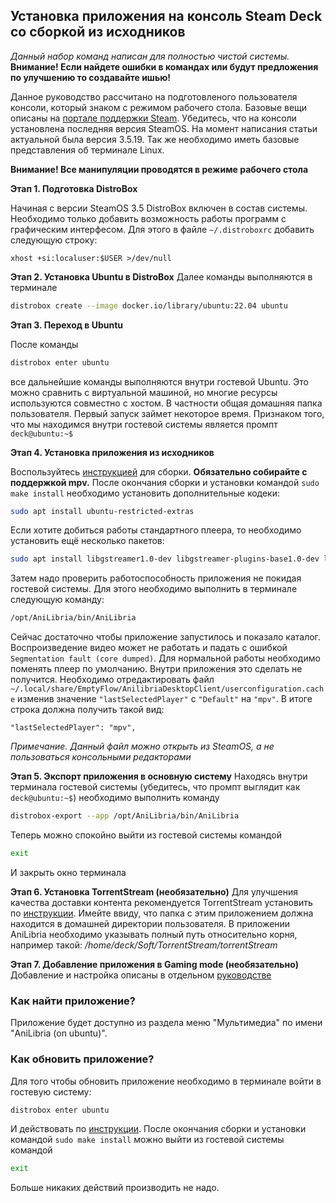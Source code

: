 ## Установка приложения на консоль Steam Deck со сборкой из исходников

*Данный набор команд написан для полностью чистой системы.*
**Внимание! Если найдете ошибки в командах или будут предложения по улучшению то создавайте ишью!**

Данное руководство рассчитано на подготовленого пользователя консоли, который знаком с режимом рабочего стола. Базовые вещи описаны на [портале поддержки Steam](https://help.steampowered.com/ru/faqs/view/671A-4453-E8D2-323C). Убедитесь, что на консоли установлена последняя версия SteamOS. На момент написания статьи актуальной была версия 3.5.19. Так же необходимо иметь базовые представления об терминале Linux.

**Внимание! Все манипуляции проводятся в режиме рабочего стола**

**Этап 1. Подготовка DistroBox**

Начиная с версии SteamOS 3.5 DistroBox включен в состав системы. Необходимо только добавить возможность работы программ с графическим интерфесом. Для этого в файле `~/.distroboxrc` добавить следующую строку:

```
xhost +si:localuser:$USER >/dev/null
```

**Этап 2. Установка Ubuntu в DistroBox**
Далее команды выполняются в терминале

```bash
distrobox create --image docker.io/library/ubuntu:22.04 ubuntu
```

**Этап 3. Переход в Ubuntu**

После команды
```bash
distrobox enter ubuntu
```
все дальнейшие команды выполняются внутри гостевой Ubuntu. Это можно сравнить с виртуальной машиной, но многие ресурсы используются совместно с хостом. В частности общая домашняя папка пользователя.
Первый запуск займет некоторое время. Признаком того, что мы находимся внутри гостевой системы является промпт `deck@ubuntu:~$ `

**Этап 4. Установка приложения из исходников**

Воспользуйтесь [инструкцией](https://github.com/anilibria/anilibria-winmaclinux/blob/master/linuxmint20.md) для сборки. **Обязательно собирайте с поддержкой  mpv.**
После окончания сборки и установки командой ``sudo make install`` необходимо установить дополнительные кодеки:
```bash
sudo apt install ubuntu-restricted-extras
```
Если хотите добиться работы стандартного плеера, то необходимо установить ещё несколько пакетов:

```bash
sudo apt install libgstreamer1.0-dev libgstreamer-plugins-base1.0-dev libgstreamer-plugins-bad1.0-dev gstreamer1.0-plugins-base gstreamer1.0-plugins-good gstreamer1.0-plugins-bad gstreamer1.0-plugins-ugly gstreamer1.0-libav gstreamer1.0-tools gstreamer1.0-x gstreamer1.0-alsa gstreamer1.0-gl gstreamer1.0-gtk3 gstreamer1.0-qt5 gstreamer1.0-pulseaudio
```

Затем надо проверить работоспособность приложения не покидая гостевой системы. Для этого необходимо выполнить в терминале следующую команду:
```bash
/opt/AniLibria/bin/AniLibria
```
Сейчас достаточно чтобы приложение запустилось и показало каталог. Воспроизведение видео может не работать и падать с ошибкой ``Segmentation fault (core dumped)``. Для нормальной работы необходимо поменять плеер по умолчанию. Внутри приложения это сделать не получится. Необходимо отредактировать файл `~/.local/share/EmptyFlow/AnilibriaDesktopClient/userconfiguration.cache` изменив значение `"lastSelectedPlayer"` с `"Default"` на `"mpv"`. В итоге строка должна получить такой вид:
```
"lastSelectedPlayer": "mpv",
```
*Примечание. Данный файл можно открыть из SteamOS, а не пользоваться консольными редакторами*

**Этап 5. Экспорт приложения в основную систему**
Находясь внутри терминала гостевой системы (убедитесь, что промпт выглядит как `deck@ubuntu:~$`) необходимо выполнить команду
```bash
distrobox-export --app /opt/AniLibria/bin/AniLibria
```
Теперь можно спокойно выйти из гостевой системы командой
```bash
exit
```
И закрыть окно терминала

**Этап 6. Установка TorrentStream (необязательно)**
Для улучшения качества доставки контента рекомендуется TorrentStream установить по [инструкции](https://github.com/anilibria/anilibria-winmaclinux/blob/master/torrentstream.md). Имейте ввиду, что папка с этим приложением должна находится в домашней директории пользователя. В приложении AniLibria необходимо указывать полный путь относительно корня, например такой: */home/deck/Soft/TorrentStream/torrentStream*

**Этап 7. Добавление приложения в Gaming mode (необязательно)**
Добавление и настройка описаны в отдельном [руководстве](FIXME_gaming_mode.md)
### Как найти приложение?
Приложение будет доступно из раздела меню "Мультимедиа" по имени "AniLibria (on ubuntu)".

### Как обновить приложение?
Для того чтобы обновить приложение необходимо в терминале войти в гостевую систему:
```bash
distrobox enter ubuntu
```
И действовать по [инструкции](https://github.com/anilibria/anilibria-winmaclinux/blob/master/linuxmint20.md#%D0%BA%D0%B0%D0%BA-%D0%BE%D0%B1%D0%BD%D0%BE%D0%B2%D0%B8%D1%82%D1%8C-%D0%BF%D1%80%D0%B8%D0%BB%D0%BE%D0%B6%D0%B5%D0%BD%D0%B8%D0%B5). После окончания сборки и установки командой ``sudo make install`` можно выйти из гостевой системы командой
```bash
exit
```
Больше никаких действий производить не надо.
